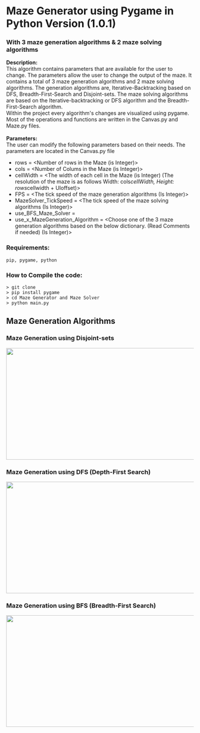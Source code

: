 # Maze Generator using Pygame in Python Version (1.0.1)
### With 3 maze generation algorithms & 2 maze solving algorithms

**Description:** <br/>This algorithm contains parameters that are available for the user to change. The parameters allow the user to change the output of the maze. It contains a total of 3 maze generation algorithms and 2 maze solving algorithms. The generation algorithms are, Iterative-Backtracking based on DFS, Breadth-First-Search and Disjoint-sets. The maze solving algorithms are based on the Iterative-backtracking or DFS algorithm and the Breadth-First-Search algorithm. <br/>
  Within the project every algorithm's changes are visualized using pygame. Most of the operations and functions are written in the Canvas.py and Maze.py files.
<br/>
<br/>
**Parameters:** <br/>
The user can modify the following parameters based on their needs. The parameters are located in the Canvas.py file <br/>
 - rows = <Number of rows in the Maze (is Integer)> <br/>
 - cols = <Number of Colums in the Maze (is Integer)> <br/>
 - cellWidth = <The width of each cell in the Maze (is Integer) (The resolution of the maze is as follows Width: cols*cellWidth, Height: rows*cellwidth + UIoffset)> <br/>
 - FPS = <The tick speed of the maze generation algorithms (Is Integer)> <br/>
 - MazeSolver_TickSpeed = <The tick speed of the maze solving algorithms (Is Integer)> <br/>
 - use_BFS_Maze_Solver = <Write False to use the Iterative-Backtracking or DFS algorithm as the maze solver or True to use the BFS Maze Solver algorithm as the maze solver> <br/>
 - use_x_MazeGeneration_Algorithm = <Choose one of the 3 maze generation algorithms based on the below dictionary. (Read Comments if needed) (Is Integer)> <br/>


### Requirements:
```
pip, pygame, python
```

### How to Compile the code:
```
> git clone 
> pip install pygame
> cd Maze Generator and Maze Solver
> python main.py
```
## Maze Generation Algorithms <br/>
### Maze Generation using Disjoint-sets
<img src="https://github.com/ChilledFerrum/Python/blob/8a5016be481140c9de2851b19b86a2c5663a3a7a/imgs/MazeGeneratorandMazeSolverDisjointSetsgen.gif" width="535" height="300"/> <br/>
### Maze Generation using DFS (Depth-First Search) 
<img src="https://github.com/ChilledFerrum/Python/blob/8a5016be481140c9de2851b19b86a2c5663a3a7a/imgs/MazeGeneratorandMazeSolverDFSgen.gif" width="535" height="300"/> <br/>
### Maze Generation using BFS (Breadth-First Search)
<img src="https://github.com/ChilledFerrum/Python/blob/8a5016be481140c9de2851b19b86a2c5663a3a7a/imgs/MazeGeneratorandMazeSolverBFSgen.gif" width="535" height="300"/> <br/>
  
  
